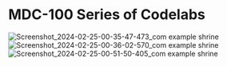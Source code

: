 # MDC-100 Series of Codelabs



![Screenshot_2024-02-25-00-35-47-473_com example shrine](https://github.com/kristandy/proyek4/assets/72059961/e4c2fedc-338c-4271-bfb4-22dcb3ec6018)
![Screenshot_2024-02-25-00-36-02-570_com example shrine](https://github.com/kristandy/proyek4/assets/72059961/968203eb-803e-43a8-b9ac-66a3b98099b4)
![Screenshot_2024-02-25-00-51-50-405_com example shrine](https://github.com/kristandy/proyek4/assets/72059961/9b4f5770-8298-426f-b21b-50dd52dd296e)
